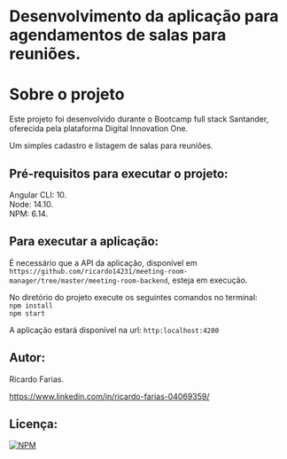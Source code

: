 # Desenvolvimento da aplicação para agendamentos de salas para reuniões.

# Sobre o projeto 

Este projeto foi desenvolvido durante o Bootcamp full stack Santander, oferecida pela plataforma Digital Innovation One.

Um simples cadastro e listagem de salas para reuniões.

## Pré-requisitos para executar o projeto:

Angular CLI: 10.   
Node: 14.10.   
NPM: 6.14.   

## Para executar a aplicação:

É necessário que a API da aplicação, disponível em `https://github.com/ricardo14231/meeting-room-manager/tree/master/meeting-room-backend`, esteja em execução.

No diretório do projeto execute os seguintes comandos no terminal:   
`npm install`   
`npm start`   

A aplicação estará disponível na url: `http:localhost:4200`   

## Autor:

Ricardo Farias.

https://www.linkedin.com/in/ricardo-farias-04069359/

## Licença:

[![NPM](http://img.shields.io/npm/l/react)](https://github.com/ricardo14231/meeting-room-manager/blob/master/LICENSE)
